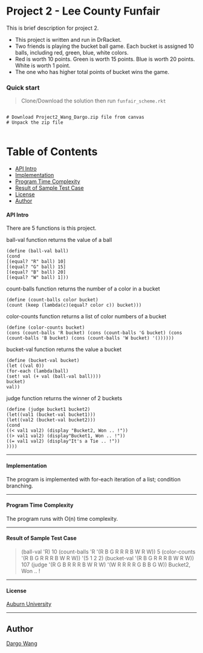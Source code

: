 # Project 2 - Lee County Funfair

This is brief description for project 2. 

* This project is written and run in DrRacket.
* Two friends is playing the bucket ball game. Each bucket is assigned 10 balls, including red, green, blue, white colors.
* Red is worth 10 points. Green is worth 15 points. Blue is worth 20 points. White is worth 1 point. 
* The one who has higher total points of bucket wins the game.


### Quick start

> Clone/Download the solution then run `funfair_scheme.rkt`

```

# Download Project2_Wang_Dargo.zip file from canvas
# Unpack the zip file


```

# Table of Contents
* [API Intro](#API-Intro)
* [Implementation](#iImplementation)
* [Program Time Complexity](#Program-Time-Complexity)
* [Result of Sample Test Case](#Result-of-Sample-Test-Case)
* [License](#license)
* [Author](#author)



#### API Intro

There are 5 functions is this project. 

ball-val function returns the value of a ball

```
(define (ball-val ball)
(cond
[(equal? "R" ball) 10]
[(equal? "G" ball) 15]
[(equal? "B" ball) 20]
[(equal? "W" ball) 1]))
```

count-balls function returns the number of a color in a bucket

```
(define (count-balls color bucket)
(count (keep (lambda(c)(equal? color c)) bucket)))
```

color-counts function returns a list of color numbers of a bucket

```
(define (color-counts bucket)
(cons (count-balls 'R bucket) (cons (count-balls 'G bucket) (cons (count-balls 'B bucket) (cons (count-balls 'W bucket) '())))))
```

bucket-val function returns the value a bucket
```
(define (bucket-val bucket)
(let ((val 0))
(for-each (lambda(ball)
(set! val (+ val (ball-val ball))))
bucket)
val))
```

judge function returns the winner of 2 buckets
```
(define (judge bucket1 bucket2)
(let((val1 (bucket-val bucket1)))
(let((val2 (bucket-val bucket2)))
(cond
((< val1 val2) (display "Bucket2, Won .. !"))
((> val1 val2) (display"Bucket1, Won .. !"))
((= val1 val2) (display"It's a Tie .. !"))
))))
```
___

#### Implementation 

The  program is implemented with for-each iteration of a list; condition branching.
___

#### Program Time Complexity

The program runs with O(n) time complexity.

___

#### Result of Sample Test Case

> (ball-val 'R)
10
> (count-balls 'R '(R B G R R R B W R W))
5
> (color-counts '(R B G R R R B W R W))
'(5 1 2 2)
> (bucket-val '(R B G R R R B W R W))
107
> (judge '(R G B R R R B W R W) '(W R R R R G B B G W))
Bucket2, Won .. !

___

#### License
 [Auburn University](/LICENSE)

___

## Author
 [Dargo Wang](/LICENSE)
